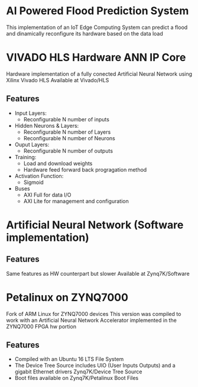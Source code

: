 # AI Powered Flood Prediction System 
This implementation of an IoT Edge Computing System can predict a flood and dinamically reconfigure its hardware based on the data load

# VIVADO HLS Hardware ANN IP Core

Hardware implementation of a fully conected Artificial Neural Network using Xilinx Vivado HLS
Available at Vivado/HLS

## Features
- Input Layers:
	- Reconfigurable N number of inputs
- Hidden Neurons & Layers:
	- Reconfigurable N number of Layers
	- Reconfigurable N number of Neurons
- Ouput Layers:
	- Reconfigurable N number of outputs
- Training:
	- Load and download weights
	- Hardware feed forward back progragation method
- Activation Function:
	- Sigmoid
- Buses
	- AXI Full for data I/O
	- AXI Lite for management and configuration

# Artificial Neural Network (Software implementation)

## Features
Same features as HW counterpart but slower
Available at Zynq7K/Software
  
# Petalinux on ZYNQ7000

Fork of ARM Linux for ZYNQ7000 devices
This version was compiled to work with an Artificial Neural Network Accelerator implemented in the ZYNQ7000 FPGA hw portion

## Features
- Compiled with an Ubuntu 16 LTS File System
- The Device Tree Source includes UIO (User Inputs Outputs) and a gigabit Ethernet drivers Zynq7K/Device Tree Source
- Boot files available on Zynq7K/Petalinux Boot Files


